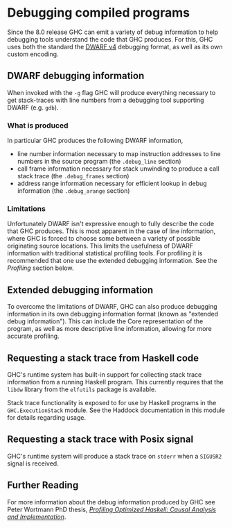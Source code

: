 # Debugging compiled programs

Since the 8.0 release GHC can emit a variety of debug information to help
debugging tools understand the code that GHC produces. For this, GHC uses both
the standard the [DWARF v4][dwarf] debugging format, as well as its own custom
encoding.


## DWARF debugging information

When invoked with the `-g` flag GHC will produce everything necessary to get
stack-traces with line numbers from a debugging tool supporting DWARF (e.g.
`gdb`).

### What is produced

In particular GHC produces the following DWARF information,

 * line number information necessary to map instruction addresses to line
   numbers in the source program (the `.debug_line` section)
 * call frame information necessary for stack unwinding to produce a call stack
   trace (the `.debug_frames` section)
 * address range information necessary for efficient lookup in debug information
   (the `.debug_arange` section)

### Limitations

Unfortunately DWARF isn't expressive enough to fully describe the code that GHC
produces. This is most apparent in the case of line information, where GHC is
forced to choose some between a variety of possible originating source
locations. This limits the usefulness of DWARF information with traditional
statistical profiling tools. For profiling it is recommended that one use the
extended debugging information. See the *Profiling* section below.

## Extended debugging information

To overcome the limitations of DWARF, GHC can also produce debugging information
in its own debugging information format (known as "extended debug information").
This can include the Core representation of the program, as well as more
descriptive line information, allowing for more accurate profiling.


## Requesting a stack trace from Haskell code

GHC's runtime system has built-in support for collecting stack trace information
from a running Haskell program. This currently requires that the `libdw` library
from the `elfutils` package is available.

Stack trace functionality is exposed to for use by Haskell programs in the
`GHC.ExecutionStack` module. See the Haddock documentation in this module for
details regarding usage.

## Requesting a stack trace with Posix signal

GHC's runtime system will produce a stack trace on `stderr` when a `SIGUSR2`
signal is received.

## Further Reading

For more information about the debug information produced by GHC see Peter
Wortmann PhD thesis,
[*Profiling Optimized Haskell: Causal Analysis and Implementation*][scpmw-thesis].

[scpmw-thesis]: http://etheses.whiterose.ac.uk/8321/
[dwarf]: http://dwarfstd.org/
